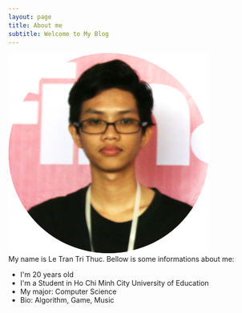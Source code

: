 ```yaml
---
layout: page
title: About me
subtitle: Welcome to My Blog
---
```

![avatar](/assets/img/avatar-about-me.png)
<br/> My name is Le Tran Tri Thuc. Bellow is some informations about me:

- I'm 20 years old
- I'm a Student in Ho Chi Minh City University of Education
- My major: Computer Science
- Bio: Algorithm, Game, Music
